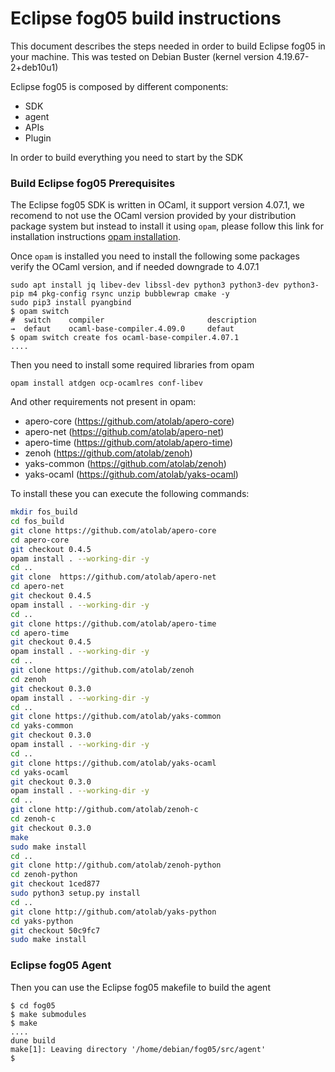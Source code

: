 # Eclipse fog05 build instructions

This document describes the steps needed in order to build Eclipse fog05 in your machine. This was tested on Debian Buster (kernel version 4.19.67-2+deb10u1)

Eclipse fog05 is composed by different components:

- SDK
- agent
- APIs
- Plugin

In order to build everything you need to start by the SDK

### Build Eclipse fog05 Prerequisites

The Eclipse fog05 SDK is written in OCaml, it support version 4.07.1, we recomend to not use the OCaml version provided by your distribution package system but instead to install
it using `opam`, please follow this link for installation instructions [opam installation](https://opam.ocaml.org/doc/Install.html).


Once `opam` is installed you need to install the following some packages verify the OCaml version, and if needed downgrade to 4.07.1


```
sudo apt install jq libev-dev libssl-dev python3 python3-dev python3-pip m4 pkg-config rsync unzip bubblewrap cmake -y
sudo pip3 install pyangbind
$ opam switch
#  switch    compiler                       description
→  defaut    ocaml-base-compiler.4.09.0     defaut
$ opam switch create fos ocaml-base-compiler.4.07.1
....

```

Then you need to install some required libraries from opam

```
opam install atdgen ocp-ocamlres conf-libev
```

And other requirements not present in opam:

- apero-core (https://github.com/atolab/apero-core)
- apero-net (https://github.com/atolab/apero-net)
- apero-time (https://github.com/atolab/apero-time)
- zenoh (https://github.com/atolab/zenoh)
- yaks-common (https://github.com/atolab/zenoh)
- yaks-ocaml (https://github.com/atolab/yaks-ocaml)

To install these you can execute the following commands:

```bash
mkdir fos_build
cd fos_build
git clone https://github.com/atolab/apero-core
cd apero-core
git checkout 0.4.5
opam install . --working-dir -y
cd ..
git clone  https://github.com/atolab/apero-net
cd apero-net
git checkout 0.4.5
opam install . --working-dir -y
cd ..
git clone https://github.com/atolab/apero-time
cd apero-time
git checkout 0.4.5
opam install . --working-dir -y
cd ..
git clone https://github.com/atolab/zenoh
cd zenoh
git checkout 0.3.0
opam install . --working-dir -y
cd ..
git clone https://github.com/atolab/yaks-common
cd yaks-common
git checkout 0.3.0
opam install . --working-dir -y
cd ..
git clone https://github.com/atolab/yaks-ocaml
cd yaks-ocaml
git checkout 0.3.0
opam install . --working-dir -y
cd ..
git clone http://github.com/atolab/zenoh-c
cd zenoh-c
git checkout 0.3.0
make
sudo make install
cd ..
git clone http://github.com/atolab/zenoh-python
cd zenoh-python
git checkout 1ced877
sudo python3 setup.py install
cd ..
git clone http://github.com/atolab/yaks-python
cd yaks-python
git checkout 50c9fc7
sudo make install
```

### Eclipse fog05 Agent

Then you can use the Eclipse fog05 makefile to build the agent

```
$ cd fog05
$ make submodules
$ make
....
dune build
make[1]: Leaving directory '/home/debian/fog05/src/agent'
$
```

